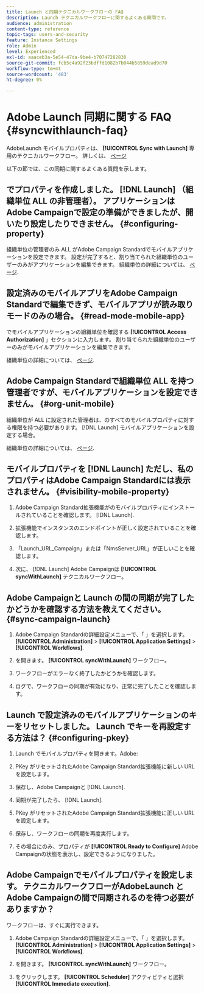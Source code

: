 ```yaml
---
title: Launch と同期テクニカルワークフローの FAQ
description: Launch テクニカルワークフローに関するよくある質問です。
audience: administration
content-type: reference
topic-tags: users-and-security
feature: Instance Settings
role: Admin
level: Experienced
exl-id: aaaceb3a-5e54-47da-9be4-b70747282830
source-git-commit: fcb5c4a92f23bdffd1082b7b044b5859dead9d70
workflow-type: tm+mt
source-wordcount: '483'
ht-degree: 0%

---
```


# Adobe Launch 同期に関する FAQ {#syncwithlaunch-faq}

AdobeLaunch モバイルプロパティは、 **[!UICONTROL Sync with Launch]** 専用のテクニカルワークフロー。 詳しくは、 [ページ](../../administration/using/technical-workflows.md)

以下の節では、この同期に関するよくある質問を示します。

## でプロパティを作成しました。 [!DNL Launch] （組織単位 ALL の非管理者）。 アプリケーションはAdobe Campaignで設定の準備ができましたが、開いたり設定したりできません。 {#configuring-property}

組織単位の管理者のみ ALL がAdobe Campaign Standardでモバイルアプリケーションを設定できます。 設定が完了すると、割り当てられた組織単位のユーザーのみがアプリケーションを編集できます。 組織単位の詳細については、 [ページ](../../administration/using/organizational-units.md).

## 設定済みのモバイルアプリをAdobe Campaign Standardで編集できず、モバイルアプリが読み取りモードのみの場合。 {#read-mode-mobile-app}

でモバイルアプリケーションの組織単位を確認する **[!UICONTROL Access Authorization]** 」セクションに入力します。 割り当てられた組織単位のユーザーのみがモバイルアプリケーションを編集できます。

組織単位の詳細については、 [ページ](../../administration/using/organizational-units.md).

## Adobe Campaign Standardで組織単位 ALL を持つ管理者ですが、モバイルアプリケーションを設定できません。 {#org-unit-mobile}

組織単位が ALL に設定された管理者は、のすべてのモバイルプロパティに対する権限を持つ必要があります。 [!DNL Launch] モバイルアプリケーションを設定する場合。

組織単位の詳細については、 [ページ](../../administration/using/organizational-units.md).

## モバイルプロパティを [!DNL Launch] ただし、私のプロパティはAdobe Campaign Standardには表示されません。 {#visibility-mobile-property}

1. Adobe Campaign Standard拡張機能がのモバイルプロパティにインストールされていることを確認します。 [!DNL Launch].

1. 拡張機能でインスタンスのエンドポイントが正しく設定されていることを確認します。

1. 「Launch_URL_Campaign」または「NmsServer_URL」が正しいことを確認します。

1. 次に、 [!DNL Launch] Adobe Campaignは **[!UICONTROL syncWithLaunch]** テクニカルワークフロー。

## Adobe Campaignと Launch の間の同期が完了したかどうかを確認する方法を教えてください。 {#sync-campaign-launch}

1. Adobe Campaign Standardの詳細設定メニューで、「 」を選択します。 **[!UICONTROL Administration]** > **[!UICONTROL Application Settings]** > **[!UICONTROL Workflows]**.

1. を開きます。 **[!UICONTROL syncWithLaunch]** ワークフロー。

1. ワークフローがエラーなく終了したかどうかを確認します。

1. ログで、ワークフローの同期が有効になり、正常に完了したことを確認します。

## Launch で設定済みのモバイルアプリケーションのキーをリセットしました。 Launch でキーを再設定する方法は？ {#configuring-pkey}

1. Launch でモバイルプロパティを開きます。Adobe:

1. PKey がリセットされたAdobe Campaign Standard拡張機能に新しい URL を設定します。

1. 保存し、Adobe Campaignと [!DNL Launch].

1. 同期が完了したら、 [!DNL Launch].

1. PKey がリセットされたAdobe Campaign Standard拡張機能に正しい URL を設定します。

1. 保存し、ワークフローの同期を再度実行します。

1. その場合にのみ、プロパティが **[!UICONTROL Ready to Configure]** Adobe Campaignの状態を表示し、設定できるようになりました。

## Adobe Campaignでモバイルプロパティを設定します。 テクニカルワークフローがAdobeLaunch とAdobe Campaignの間で同期されるのを待つ必要がありますか？

ワークフローは、すぐに実行できます。

1. Adobe Campaign Standardの詳細設定メニューで、「 」を選択します。 **[!UICONTROL Administration]** > **[!UICONTROL Application Settings]** > **[!UICONTROL Workflows]**.

1. を開きます。 **[!UICONTROL syncWithLaunch]** ワークフロー。

1. をクリックします。 **[!UICONTROL Scheduler]** アクティビティと選択 **[!UICONTROL Immediate execution]**.
